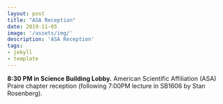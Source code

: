 ```yaml
---
layout: post
title: "ASA Reception"
date: 2019-11-05
image: '/assets/img/'
description: 'ASA Reception'
tags:
- jekyll 
- template 
---
```


**8:30 PM in Science Building Lobby.** American Scientific Affiliation (ASA) Praire chapter reception (following 7:00PM lecture in SB1606 by Stan Rosenberg).
